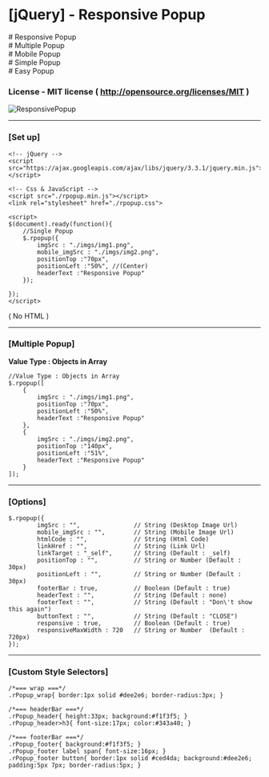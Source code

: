 

# [jQuery] - Responsive Popup
\# Responsive Popup  
\# Multiple Popup  
\# Mobile Popup  
\# Simple Popup  
\# Easy Popup  

### License - MIT license ( http://opensource.org/licenses/MIT )

![ResponsivePopup
](./ResponsivePopup.jpg)
_ _ _
### [Set up]
```
<!-- jQuery -->
<script src="https://ajax.googleapis.com/ajax/libs/jquery/3.3.1/jquery.min.js"></script>
```

```
<!-- Css & JavaScript -->
<script src="./rpopup.min.js"></script>
<link rel="stylesheet" href="./rpopup.css">

<script>
$(document).ready(function(){
    //Single Popup
    $.rpopup({
        imgSrc : "./imgs/img1.png",
        mobile_imgSrc : "./imgs/img2.png",
        positionTop :"70px",
        positionLeft :"50%", //(Center)
        headerText :"Responsive Popup"
    });
	
});
</script>
```
( No HTML )


_ _ _
### [Multiple Popup]   
**Value Type : Objects in Array**
```
//Value Type : Objects in Array
$.rpopup([
    {
        imgSrc : "./imgs/img1.png",  
        positionTop :"70px",
        positionLeft :"50%",
        headerText :"Responsive Popup" 
    },
    {
        imgSrc : "./imgs/img2.png",  
        positionTop :"140px",
        positionLeft :"51%",
        headerText :"Responsive Popup" 
    }
]);
```
_ _ _
### [Options]
```
$.rpopup({
		imgSrc : "",               // String (Desktop Image Url) 
		mobile_imgSrc : "",        // String (Mobile Image Url)
		htmlCode : "",             // String (Html Code)
		linkHref : "",             // String (Link Url)
		linkTarget : "_self",      // String (Default : _self)
		positionTop : "",          // String or Number (Default : 30px)
		positionLeft : "",         // String or Number (Default : 30px)
		footerBar : true,          // Boolean (Default : true)
		headerText : "",           // String (Default : none)
		footerText : "",           // String (Default : "Don\'t show this again")
		buttonText : "",           // String (Default : "CLOSE")
		responsive : true,         // Boolean (Default : true)
		responsiveMaxWidth : 720   // String or Number  (Default : 720px)
});
```

___
### [Custom Style Selectors]
```
/*=== wrap ===*/
.rPopup_wrap{ border:1px solid #dee2e6; border-radius:3px; }

/*=== headerBar ===*/
.rPopup_header{ height:33px; background:#f1f3f5; }
.rPopup_header>h3{ font-size:17px; color:#343a40; }

/*=== footerBar ===*/
.rPopup_footer{ background:#f1f3f5; }
.rPopup_footer label span{ font-size:16px; }
.rPopup_footer button{ border:1px solid #ced4da; background:#dee2e6; padding:5px 7px; border-radius:5px; }
```
